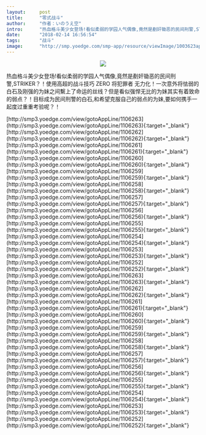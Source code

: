 ```yaml
---
layout:     post
title:      "零式战斗"
author:     "作者：いのうえ空"
intro:      "热血格斗美少女登场!看似柔弱的学园人气偶像,竟然是剷奸锄恶的民间刑警,STRIKER？！使用高超的战斗技巧 ZERO 将犯罪者 无力化！一次意外将怯弱的白石及刚强的为妹之间繫上了命运的丝线？但是看似强悍无比的为妹其实有着致命的弱点？！目标成为民间刑警的白石,和希望克服自己的弱点的为妹,要如何携手一起度过重重考验呢？！"
date:       "2018-02-14 16:56:54"
tags:       "战斗"
image:      "http://smp.yoedge.com/smp-app/resource/viewImage/1003623appline.png"
---
```

<div style="text-align: center">
<p><img src="http://smp.yoedge.com/smp-app/resource/viewImage/1003623appline.png"/></p>
</div>
<p class="post-meta">
<span>热血格斗美少女登场!看似柔弱的学园人气偶像,竟然是剷奸锄恶的民间刑警,STRIKER？！使用高超的战斗技巧 ZERO 将犯罪者 无力化！一次意外将怯弱的白石及刚强的为妹之间繫上了命运的丝线？但是看似强悍无比的为妹其实有着致命的弱点？！目标成为民间刑警的白石,和希望克服自己的弱点的为妹,要如何携手一起度过重重考验呢？！</span>
</p>
[http://smp3.yoedge.com/view/gotoAppLine/1106263](http://smp3.yoedge.com/view/gotoAppLine/1106263){:target="_blank"}
[http://smp3.yoedge.com/view/gotoAppLine/1106262](http://smp3.yoedge.com/view/gotoAppLine/1106262){:target="_blank"}
[http://smp3.yoedge.com/view/gotoAppLine/1106261](http://smp3.yoedge.com/view/gotoAppLine/1106261){:target="_blank"}
[http://smp3.yoedge.com/view/gotoAppLine/1106260](http://smp3.yoedge.com/view/gotoAppLine/1106260){:target="_blank"}
[http://smp3.yoedge.com/view/gotoAppLine/1106259](http://smp3.yoedge.com/view/gotoAppLine/1106259){:target="_blank"}
[http://smp3.yoedge.com/view/gotoAppLine/1106258](http://smp3.yoedge.com/view/gotoAppLine/1106258){:target="_blank"}
[http://smp3.yoedge.com/view/gotoAppLine/1106257](http://smp3.yoedge.com/view/gotoAppLine/1106257){:target="_blank"}
[http://smp3.yoedge.com/view/gotoAppLine/1106256](http://smp3.yoedge.com/view/gotoAppLine/1106256){:target="_blank"}
[http://smp3.yoedge.com/view/gotoAppLine/1106255](http://smp3.yoedge.com/view/gotoAppLine/1106255){:target="_blank"}
[http://smp3.yoedge.com/view/gotoAppLine/1106254](http://smp3.yoedge.com/view/gotoAppLine/1106254){:target="_blank"}
[http://smp3.yoedge.com/view/gotoAppLine/1106253](http://smp3.yoedge.com/view/gotoAppLine/1106253){:target="_blank"}
[http://smp3.yoedge.com/view/gotoAppLine/1106252](http://smp3.yoedge.com/view/gotoAppLine/1106252){:target="_blank"}
[http://smp3.yoedge.com/view/gotoAppLine/1106263](http://smp3.yoedge.com/view/gotoAppLine/1106263){:target="_blank"}
[http://smp3.yoedge.com/view/gotoAppLine/1106262](http://smp3.yoedge.com/view/gotoAppLine/1106262){:target="_blank"}
[http://smp3.yoedge.com/view/gotoAppLine/1106261](http://smp3.yoedge.com/view/gotoAppLine/1106261){:target="_blank"}
[http://smp3.yoedge.com/view/gotoAppLine/1106260](http://smp3.yoedge.com/view/gotoAppLine/1106260){:target="_blank"}
[http://smp3.yoedge.com/view/gotoAppLine/1106259](http://smp3.yoedge.com/view/gotoAppLine/1106259){:target="_blank"}
[http://smp3.yoedge.com/view/gotoAppLine/1106258](http://smp3.yoedge.com/view/gotoAppLine/1106258){:target="_blank"}
[http://smp3.yoedge.com/view/gotoAppLine/1106257](http://smp3.yoedge.com/view/gotoAppLine/1106257){:target="_blank"}
[http://smp3.yoedge.com/view/gotoAppLine/1106256](http://smp3.yoedge.com/view/gotoAppLine/1106256){:target="_blank"}
[http://smp3.yoedge.com/view/gotoAppLine/1106255](http://smp3.yoedge.com/view/gotoAppLine/1106255){:target="_blank"}
[http://smp3.yoedge.com/view/gotoAppLine/1106254](http://smp3.yoedge.com/view/gotoAppLine/1106254){:target="_blank"}
[http://smp3.yoedge.com/view/gotoAppLine/1106253](http://smp3.yoedge.com/view/gotoAppLine/1106253){:target="_blank"}
[http://smp3.yoedge.com/view/gotoAppLine/1106252](http://smp3.yoedge.com/view/gotoAppLine/1106252){:target="_blank"}


